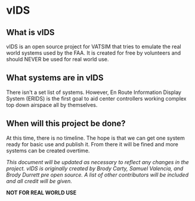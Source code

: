 # vIDS

## What is vIDS
vIDS is an open source project for VATSIM that tries to emulate the real world systems used by the FAA. It is created for free by volunteers and should NEVER be used for real world use.

## What systems are in vIDS
There isn't a set list of systems. However, En Route Information Display System (ERIDS) is the first goal to aid center controllers working complex top down airspace all by themselves.

## When will this project be done?
At this time, there is no timeline. The hope is that we can get one system ready for basic use and publish it. From there it will be fined and more systems can be created overtime.

*This document will be updated as necessary to reflect any changes in the project.*
*vIDS is originally created by Brody Carty, Samuel Valencia, and Brody Durrett pre open source. A list of other contributors will be included and all credit will be given.*

**NOT FOR REAL WORLD USE**
